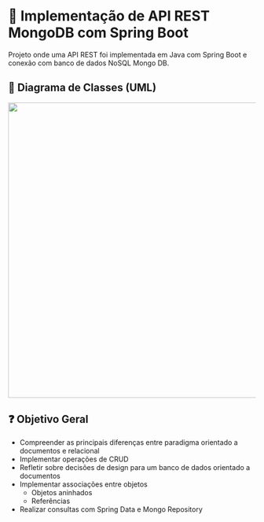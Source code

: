 # :seedling: Implementação de API REST MongoDB com Spring Boot

Projeto onde uma API REST foi implementada em Java com Spring Boot e conexão com banco de dados NoSQL Mongo DB.

## :scroll: Diagrama de Classes (UML)

<img src="https://user-images.githubusercontent.com/45837182/104664647-8aecb900-56ae-11eb-86aa-40268e37b296.jpg" width="600">

## :question: Objetivo Geral

- Compreender as principais diferenças entre paradigma orientado a documentos e relacional
- Implementar operações de CRUD
- Refletir sobre decisões de design para um banco de dados orientado a documentos
- Implementar associações entre objetos
  - Objetos aninhados
  - Referências
- Realizar consultas com Spring Data e Mongo Repository

